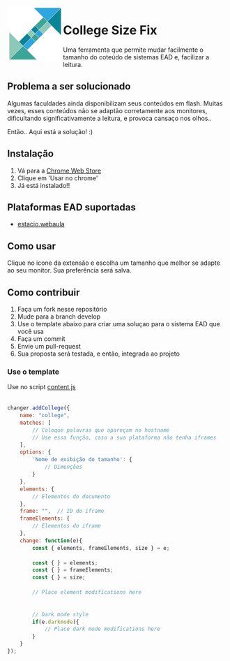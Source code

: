 <img src="icon.png" align="left" />

# College Size Fix
Uma ferramenta que permite mudar facilmente o tamanho do coteúdo de sistemas EAD e, facilizar a leitura.

## Problema a ser solucionado
Algumas faculdades ainda disponibilizam seus conteúdos em flash. Muitas vezes, esses conteúdos não se adaptão corretamente aos monitores, dificultando significativamente a leitura, e provoca cansaço nos olhos..

Então.. Aqui está a solução! :)

## Instalação
1. Vá para a [Chrome Web Store](https://chrome.google.com/webstore/detail/kjokipgpljcoidilmaahgdejibepoakn)
2. Clique em 'Usar no chrome'
3. Já está instalado!!

## Plataformas EAD suportadas
- [estacio.webaula](https://estacio.webaula.com.br)

## Como usar
Clique no icone da extensão e escolha um tamanho que melhor se adapte ao seu monitor.
Sua preferência será salva.

## Como contribuir
1. Faça um fork nesse repositório
2. Mude para a branch develop
3. Use o template abaixo para criar uma soluçao para o sistema EAD que você usa
4. Faça um commit
5. Envie um pull-request
6. Sua proposta será testada, e então, integrada ao projeto

### Use o template
Use no script [content.js](https://github.com/daviinacio/estacio_flash_size/blob/develop/content.js)

```javascript

changer.addCollege({
    name: "college",
    matches: [
        // Coloque palavras que apareçam no hostname 
        // Use essa função, caso a sua plataforma não tenha iframes
    ],
    options: {
        'Nome de exibição do tamanho': {
            // Dimenções
        }
    },
    elements: {
        // Elementos do documento
    },
    frame: "",  // ID do iframe
    frameElements: {
        // Elementos do iframe
    },
    change: function(e){
        const { elements, frameElements, size } = e;

        const { } = elements;
        const { } = frameElements;
        const { } = size;

        // Place element modifications here
        

        // Dark mode style
        if(e.darkmode){
            // Place dark mode modifications here
        }
    }
});

```
